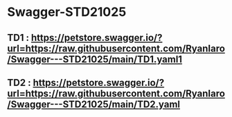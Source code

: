 # Swagger-STD21025
## TD1 : https://petstore.swagger.io/?url=https://raw.githubusercontent.com/RyanIaro/Swagger---STD21025/main/TD1.yaml1
## TD2 : https://petstore.swagger.io/?url=https://raw.githubusercontent.com/RyanIaro/Swagger---STD21025/main/TD2.yaml
